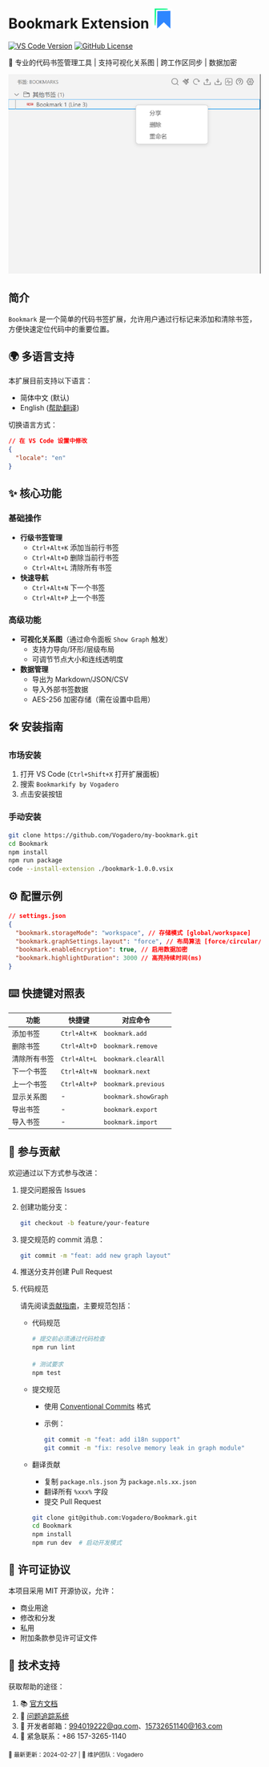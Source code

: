 # Bookmark Extension <img src="images/bookmark-icon.png" alt="icon" width="40" />

[![VS Code Version](https://img.shields.io/badge/VS%20Code-%3E%3D1.97.0-blue.svg)](https://code.visualstudio.com/)
[![GitHub License](https://img.shields.io/github/license/Vogadero/bookmark.svg)](LICENSE)

📌 专业的代码书签管理工具 | 支持可视化关系图 | 跨工作区同步 | 数据加密

![功能演示](images/1.png)

## 简介

`Bookmark` 是一个简单的代码书签扩展，允许用户通过行标记来添加和清除书签，方便快速定位代码中的重要位置。

## 🌍 多语言支持
本扩展目前支持以下语言：
- 简体中文 (默认)
- English ([帮助翻译](https://github.com/Vogadero/my-bookmark/Bookmark/issues/12))

切换语言方式：
```json
// 在 VS Code 设置中修改
{
  "locale": "en" 
}
```

## ✨ 核心功能

### 基础操作
- **行级书签管理**
  - `Ctrl+Alt+K` 添加当前行书签
  - `Ctrl+Alt+D` 删除当前行书签
  - `Ctrl+Alt+L` 清除所有书签
- **快速导航**
  - `Ctrl+Alt+N` 下一个书签
  - `Ctrl+Alt+P` 上一个书签

### 高级功能
- **可视化关系图**（通过命令面板 `Show Graph` 触发）
  - 支持力导向/环形/层级布局
  - 可调节节点大小和连线透明度
- **数据管理**
  - 导出为 Markdown/JSON/CSV
  - 导入外部书签数据
  - AES-256 加密存储（需在设置中启用）

## 🛠️ 安装指南

### 市场安装
1. 打开 VS Code (`Ctrl+Shift+X` 打开扩展面板)
2. 搜索 `Bookmarkify by Vogadero`
3. 点击安装按钮

### 手动安装
```bash
git clone https://github.com/Vogadero/my-bookmark.git
cd Bookmark
npm install
npm run package
code --install-extension ./bookmark-1.0.0.vsix
```

## ⚙️ 配置示例
```json
// settings.json
{
  "bookmark.storageMode": "workspace", // 存储模式 [global/workspace]
  "bookmark.graphSettings.layout": "force", // 布局算法 [force/circular/hierarchy]
  "bookmark.enableEncryption": true, // 启用数据加密
  "bookmark.highlightDuration": 3000 // 高亮持续时间(ms)
}
```

## ⌨️ 快捷键对照表

| 功能         | 快捷键       | 对应命令             |
| ------------ | ------------ | -------------------- |
| 添加书签     | `Ctrl+Alt+K` | `bookmark.add`       |
| 删除书签     | `Ctrl+Alt+D` | `bookmark.remove`    |
| 清除所有书签 | `Ctrl+Alt+L` | `bookmark.clearAll`  |
| 下一个书签   | `Ctrl+Alt+N` | `bookmark.next`      |
| 上一个书签   | `Ctrl+Alt+P` | `bookmark.previous`  |
| 显示关系图   | -            | `bookmark.showGraph` |
| 导出书签     | -            | `bookmark.export`    |
| 导入书签     | -            | `bookmark.import`    |

## 🤝 参与贡献
欢迎通过以下方式参与改进：

1. 提交问题报告 Issues

2. 创建功能分支：

   ```bash
   git checkout -b feature/your-feature
   ```

3. 提交规范的 commit 消息：

   ```bash
   git commit -m "feat: add new graph layout"
   ```

4. 推送分支并创建 Pull Request

5. 代码规范

   请先阅读[贡献指南](https://github.com/Vogadero/my-bookmark/blob/master/CONTRIBUTING.md)，主要规范包括：

   - 代码规范

     ```bash
     # 提交前必须通过代码检查
     npm run lint
     
     # 测试要求
     npm test
     ```

   - 提交规范

     - 使用 [Conventional Commits](https://www.conventionalcommits.org/) 格式

     - 示例：

       ```bash
       git commit -m "feat: add i18n support"
       git commit -m "fix: resolve memory leak in graph module"
       ```

   - 翻译贡献

     - 复制 `package.nls.json` 为 `package.nls.xx.json`
     - 翻译所有 `%xxx%` 字段
     - 提交 Pull Request

     ```bash
     git clone git@github.com:Vogadero/Bookmark.git
     cd Bookmark
     npm install
     npm run dev  # 启动开发模式
     ```

## 📜 许可证协议

本项目采用 MIT 开源协议，允许：

- 商业用途
- 修改和分发
- 私用
- 附加条款参见许可证文件

## 📮 技术支持

获取帮助的途径：

1. 📚 [官方文档](https://vogadero.github.io/Bookmark/)
2. 🐛 [问题追踪系统](https://github.com/Vogadero/my-bookmark/Bookmark/issues)
3. 📧 开发者邮箱：[994019222@qq.com](mailto:994019222@qq.com)、[15732651140@163.com](mailto:15732651140@163.com)
4. 📱 紧急联系：+86 157-3265-1140

<sub>🔄 最新更新：2024-02-27 | 🔧 维护团队：Vogadero </sub>